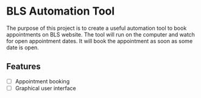 # BLS Automation Tool
The purpose of this project is to create a useful automation tool to book appointments on BLS website.
The tool will run on the computer and watch for open appointment dates. It will book the appointment
as soon as some date is open.

## Features
- [ ] Appointment booking
- [ ] Graphical user interface
